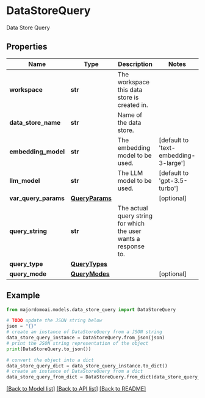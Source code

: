 # DataStoreQuery

Data Store Query

## Properties

Name | Type | Description | Notes
------------ | ------------- | ------------- | -------------
**workspace** | **str** | The workspace this data store is created in. | 
**data_store_name** | **str** | Name of the data store. | 
**embedding_model** | **str** | The embedding model to be used. | [default to 'text-embedding-3-large']
**llm_model** | **str** | The LLM model to be used. | [default to 'gpt-3.5-turbo']
**var_query_params** | [**QueryParams**](QueryParams.md) |  | [optional] 
**query_string** | **str** | The actual query string for which the user wants a response to. | 
**query_type** | [**QueryTypes**](QueryTypes.md) |  | 
**query_mode** | [**QueryModes**](QueryModes.md) |  | [optional] 

## Example

```python
from majordomoai.models.data_store_query import DataStoreQuery

# TODO update the JSON string below
json = "{}"
# create an instance of DataStoreQuery from a JSON string
data_store_query_instance = DataStoreQuery.from_json(json)
# print the JSON string representation of the object
print(DataStoreQuery.to_json())

# convert the object into a dict
data_store_query_dict = data_store_query_instance.to_dict()
# create an instance of DataStoreQuery from a dict
data_store_query_from_dict = DataStoreQuery.from_dict(data_store_query_dict)
```
[[Back to Model list]](../README.md#documentation-for-models) [[Back to API list]](../README.md#documentation-for-api-endpoints) [[Back to README]](../README.md)



